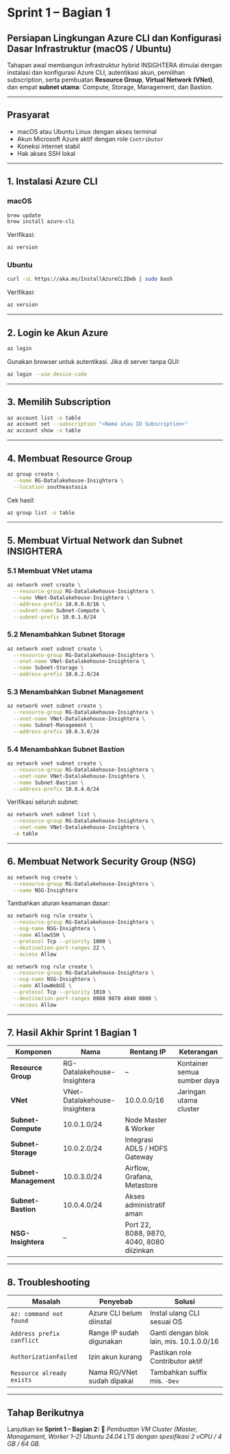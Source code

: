 # Sprint 1 – Bagian 1  
## Persiapan Lingkungan Azure CLI dan Konfigurasi Dasar Infrastruktur (macOS / Ubuntu)

Tahapan awal membangun infrastruktur hybrid INSIGHTERA dimulai dengan instalasi dan konfigurasi Azure CLI, autentikasi akun, pemilihan subscription, serta pembuatan **Resource Group**, **Virtual Network (VNet)**, dan empat **subnet utama**: Compute, Storage, Management, dan Bastion.

---

## Prasyarat

- macOS atau Ubuntu Linux dengan akses terminal  
- Akun Microsoft Azure aktif dengan role `Contributor`  
- Koneksi internet stabil  
- Hak akses SSH lokal  

---

## 1. Instalasi Azure CLI

### macOS
```bash
brew update
brew install azure-cli
````

Verifikasi:

```bash
az version
```

### Ubuntu

```bash
curl -sL https://aka.ms/InstallAzureCLIDeb | sudo bash
```

Verifikasi:

```bash
az version
```

---

## 2. Login ke Akun Azure

```bash
az login
```

Gunakan browser untuk autentikasi.
Jika di server tanpa GUI:

```bash
az login --use-device-code
```

---

## 3. Memilih Subscription

```bash
az account list -o table
az account set --subscription "<Nama atau ID Subscription>"
az account show -o table
```

---

## 4. Membuat Resource Group

```bash
az group create \
  --name RG-Datalakehouse-Insightera \
  --location southeastasia
```

Cek hasil:

```bash
az group list -o table
```

---

## 5. Membuat Virtual Network dan Subnet INSIGHTERA

### 5.1 Membuat VNet utama

```bash
az network vnet create \
  --resource-group RG-Datalakehouse-Insightera \
  --name VNet-Datalakehouse-Insightera \
  --address-prefix 10.0.0.0/16 \
  --subnet-name Subnet-Compute \
  --subnet-prefix 10.0.1.0/24
```

### 5.2 Menambahkan Subnet Storage

```bash
az network vnet subnet create \
  --resource-group RG-Datalakehouse-Insightera \
  --vnet-name VNet-Datalakehouse-Insightera \
  --name Subnet-Storage \
  --address-prefix 10.0.2.0/24
```

### 5.3 Menambahkan Subnet Management

```bash
az network vnet subnet create \
  --resource-group RG-Datalakehouse-Insightera \
  --vnet-name VNet-Datalakehouse-Insightera \
  --name Subnet-Management \
  --address-prefix 10.0.3.0/24
```

### 5.4 Menambahkan Subnet Bastion

```bash
az network vnet subnet create \
  --resource-group RG-Datalakehouse-Insightera \
  --vnet-name VNet-Datalakehouse-Insightera \
  --name Subnet-Bastion \
  --address-prefix 10.0.4.0/24
```

Verifikasi seluruh subnet:

```bash
az network vnet subnet list \
  --resource-group RG-Datalakehouse-Insightera \
  --vnet-name VNet-Datalakehouse-Insightera \
  -o table
```

---

## 6. Membuat Network Security Group (NSG)

```bash
az network nsg create \
  --resource-group RG-Datalakehouse-Insightera \
  --name NSG-Insightera
```

Tambahkan aturan keamanan dasar:

```bash
az network nsg rule create \
  --resource-group RG-Datalakehouse-Insightera \
  --nsg-name NSG-Insightera \
  --name AllowSSH \
  --protocol Tcp --priority 1000 \
  --destination-port-ranges 22 \
  --access Allow

az network nsg rule create \
  --resource-group RG-Datalakehouse-Insightera \
  --nsg-name NSG-Insightera \
  --name AllowWebUI \
  --protocol Tcp --priority 1010 \
  --destination-port-ranges 8088 9870 4040 8080 \
  --access Allow
```

---

## 7. Hasil Akhir Sprint 1 Bagian 1

| Komponen              | Nama                          | Rentang IP                                | Keterangan                  |
| --------------------- | ----------------------------- | ----------------------------------------- | --------------------------- |
| **Resource Group**    | RG-Datalakehouse-Insightera   | –                                         | Kontainer semua sumber daya |
| **VNet**              | VNet-Datalakehouse-Insightera | 10.0.0.0/16                               | Jaringan utama cluster      |
| **Subnet-Compute**    | 10.0.1.0/24                   | Node Master & Worker                      |                             |
| **Subnet-Storage**    | 10.0.2.0/24                   | Integrasi ADLS / HDFS Gateway             |                             |
| **Subnet-Management** | 10.0.3.0/24                   | Airflow, Grafana, Metastore               |                             |
| **Subnet-Bastion**    | 10.0.4.0/24                   | Akses administratif aman                  |                             |
| **NSG-Insightera**    | –                             | Port 22, 8088, 9870, 4040, 8080 diizinkan |                             |

---

## 8. Troubleshooting

| Masalah                   | Penyebab                   | Solusi                                   |
| ------------------------- | -------------------------- | ---------------------------------------- |
| `az: command not found`   | Azure CLI belum diinstal   | Instal ulang CLI sesuai OS               |
| `Address prefix conflict` | Range IP sudah digunakan   | Ganti dengan blok lain, mis. 10.1.0.0/16 |
| `AuthorizationFailed`     | Izin akun kurang           | Pastikan role Contributor aktif          |
| `Resource already exists` | Nama RG/VNet sudah dipakai | Tambahkan suffix mis. `-Dev`             |

---

## Tahap Berikutnya

Lanjutkan ke **Sprint 1 – Bagian 2:**
📘 *Pembuatan VM Cluster (Master, Management, Worker 1–2) Ubuntu 24.04 LTS dengan spesifikasi 2 vCPU / 4 GB / 64 GB.*

